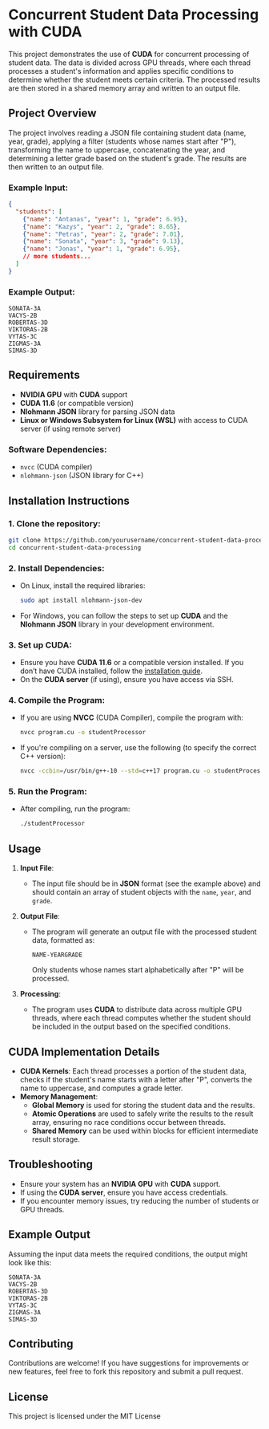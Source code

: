 # Concurrent Student Data Processing with CUDA

This project demonstrates the use of **CUDA** for concurrent processing of student data. The data is divided across GPU threads, where each thread processes a student's information and applies specific conditions to determine whether the student meets certain criteria. The processed results are then stored in a shared memory array and written to an output file.

## Project Overview

The project involves reading a JSON file containing student data (name, year, grade), applying a filter (students whose names start after "P"), transforming the name to uppercase, concatenating the year, and determining a letter grade based on the student's grade. The results are then written to an output file.

### Example Input:
```json
{
  "students": [
    {"name": "Antanas", "year": 1, "grade": 6.95},
    {"name": "Kazys", "year": 2, "grade": 8.65},
    {"name": "Petras", "year": 2, "grade": 7.01},
    {"name": "Sonata", "year": 3, "grade": 9.13},
    {"name": "Jonas", "year": 1, "grade": 6.95},
    // more students...
  ]
}
```

### Example Output:
```
SONATA-3A
VACYS-2B
ROBERTAS-3D
VIKTORAS-2B
VYTAS-3C
ZIGMAS-3A
SIMAS-3D
```

## Requirements

- **NVIDIA GPU** with **CUDA** support
- **CUDA 11.6** (or compatible version)
- **Nlohmann JSON** library for parsing JSON data
- **Linux or Windows Subsystem for Linux (WSL)** with access to CUDA server (if using remote server)

### Software Dependencies:
- `nvcc` (CUDA compiler)
- `nlohmann-json` (JSON library for C++)

## Installation Instructions

### 1. Clone the repository:
```bash
git clone https://github.com/yourusername/concurrent-student-data-processing.git
cd concurrent-student-data-processing
```

### 2. Install Dependencies:
- On Linux, install the required libraries:
  ```bash
  sudo apt install nlohmann-json-dev
  ```
- For Windows, you can follow the steps to set up **CUDA** and the **Nlohmann JSON** library in your development environment.

### 3. Set up CUDA:
- Ensure you have **CUDA 11.6** or a compatible version installed. If you don’t have CUDA installed, follow the [installation guide](https://developer.nvidia.com/cuda-downloads).
- On the **CUDA server** (if using), ensure you have access via SSH.

### 4. Compile the Program:
- If you are using **NVCC** (CUDA Compiler), compile the program with:
  ```bash
  nvcc program.cu -o studentProcessor
  ```

- If you're compiling on a server, use the following (to specify the correct C++ version):
  ```bash
  nvcc -ccbin=/usr/bin/g++-10 --std=c++17 program.cu -o studentProcessor
  ```

### 5. Run the Program:
- After compiling, run the program:
  ```bash
  ./studentProcessor
  ```

## Usage

1. **Input File**: 
   - The input file should be in **JSON** format (see the example above) and should contain an array of student objects with the `name`, `year`, and `grade`.

2. **Output File**: 
   - The program will generate an output file with the processed student data, formatted as:
     ```
     NAME-YEARGRADE
     ```
     Only students whose names start alphabetically after "P" will be processed.

3. **Processing**:
   - The program uses **CUDA** to distribute data across multiple GPU threads, where each thread computes whether the student should be included in the output based on the specified conditions.

## CUDA Implementation Details

- **CUDA Kernels**: Each thread processes a portion of the student data, checks if the student's name starts with a letter after "P", converts the name to uppercase, and computes a grade letter.
- **Memory Management**: 
  - **Global Memory** is used for storing the student data and the results.
  - **Atomic Operations** are used to safely write the results to the result array, ensuring no race conditions occur between threads.
  - **Shared Memory** can be used within blocks for efficient intermediate result storage.

## Troubleshooting

- Ensure your system has an **NVIDIA GPU** with **CUDA** support.
- If using the **CUDA server**, ensure you have access credentials.
- If you encounter memory issues, try reducing the number of students or GPU threads.

## Example Output

Assuming the input data meets the required conditions, the output might look like this:

```
SONATA-3A
VACYS-2B
ROBERTAS-3D
VIKTORAS-2B
VYTAS-3C
ZIGMAS-3A
SIMAS-3D
```

## Contributing

Contributions are welcome! If you have suggestions for improvements or new features, feel free to fork this repository and submit a pull request.

## License

This project is licensed under the MIT License
